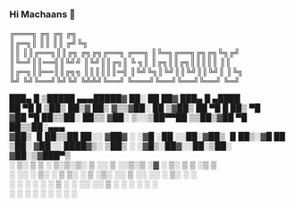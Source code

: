 ### Hi Machaans 👋

  
<!--
**Afvanjaffer/AfvanJaffer** is a ✨ _special_ ✨ repository because its `README.md` (this file) appears on your GitHub profile.

Here are some ideas to get you started:

-
-->
╔═══╗    ╔╗                           ╔╗           ╔╗     
║╔═╗║    ║║                           ║║          ╔╝╚╗    
║║ ║║╔══╗║║╔╗        ╔╗╔╗╔══╗    ╔══╗ ║╚═╗╔══╗╔╗╔╗╚╗╔╝    
║╚═╝║║══╣║╚╝╝        ║╚╝║║╔╗║    ╚ ╗║ ║╔╗║║╔╗║║║║║ ║║     
║╔═╗║╠══║║╔╗╗        ║║║║║║═╣    ║╚╝╚╗║╚╝║║╚╝║║╚╝║ ║╚╗    
╚╝ ╚╝╚══╝╚╝╚╝        ╚╩╩╝╚══╝    ╚═══╝╚══╝╚══╝╚══╝ ╚═╝    
                                                          
                                                         

 ███▄    █  ▒█████  ▄▄▄█████▓  ██░ ██   ██▓ ███▄    █  ▄████     
 ██ ▀█   █ ▒██▒  ██▒▓  ██▒ ▓▒▒▓██░ ██ ▒▓██▒ ██ ▀█   █  ██▒ ▀█    
▓██  ▀█ ██▒▒██░  ██▒▒ ▓██░ ▒░░▒██▀▀██ ▒▒██▒▓██  ▀█ ██▒▒██░▄▄▄    
▓██▒  ▐▌██▒▒██   ██░░ ▓██▓ ░  ░▓█ ░██ ░░██░▓██▒  ▐▌██▒░▓█  ██    
▒██░   ▓██░░ ████▓▒░  ▒██▒ ░  ░▓█▒░██▓░░██░▒██░   ▓██░▒▓███▀▒    
░ ▒░   ▒ ▒ ░ ▒░▒░▒░   ▒ ░░     ▒ ░░▒░▒ ░▓  ░ ▒░   ▒ ▒ ░▒   ▒     
░ ░░   ░ ▒░  ░ ▒ ▒░     ░      ▒ ░▒░ ░░ ▒ ░░ ░░   ░ ▒░ ░   ░     
   ░   ░ ░ ░ ░ ░ ▒    ░        ░  ░░ ░░ ▒ ░   ░   ░ ░  ░   ░     
         ░     ░ ░             ░  ░  ░  ░           ░      ░     



